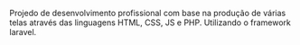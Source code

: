 Projedo de desenvolvimento profissional com base na produção de várias telas através das linguagens HTML, CSS, JS e PHP. Utilizando o framework laravel.
